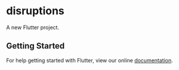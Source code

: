 # disruptions

A new Flutter project.

## Getting Started

For help getting started with Flutter, view our online
[documentation](https://flutter.io/).

